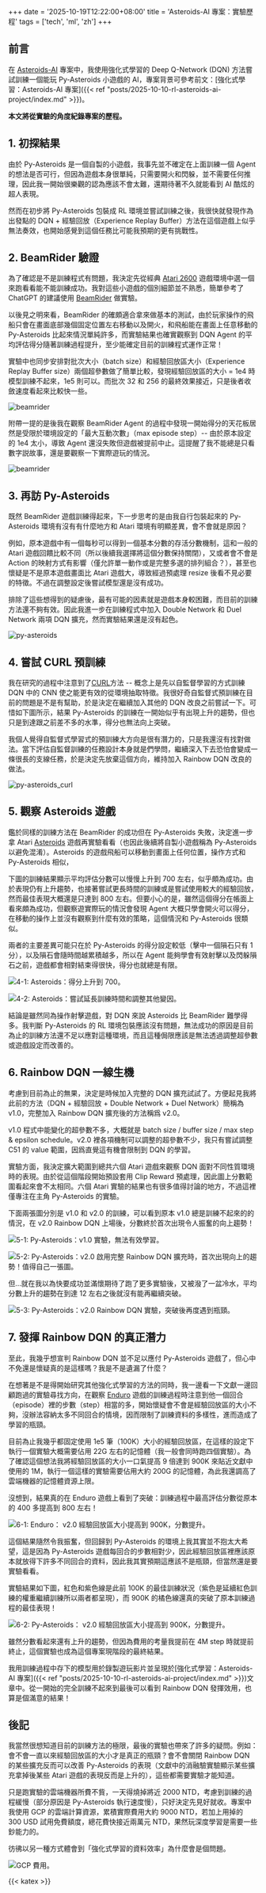 +++
date = '2025-10-19T12:22:00+08:00'
title = 'Asteroids-AI 專案：實驗歷程'
tags = ['tech', 'ml', 'zh']
+++ 


## 前言

在 [Asteroids-AI](https://github.com/lywgit/rl-asteroids-pygame) 專案中，我使用強化式學習的 Deep Q-Network (DQN) 方法嘗試訓練一個能玩 Py-Asteroids 小遊戲的 AI，專案背景可參考前文：[強化式學習：Asteroids-AI 專案]({{< ref "posts/2025-10-10-rl-asteroids-ai-project/index.md" >}})。

**本文將從實驗的角度紀錄專案的歷程。**

## 1. 初探結果

由於 Py-Asteroids 是一個自製的小遊戲，我事先並不確定在上面訓練一個 Agent 的想法是否可行，但因為遊戲本身很單純，只需要開火和閃躲，並不需要任何推理，因此我一開始很樂觀的認為應該不會太難，還期待著不久就能看到 AI 酷炫的超人表現。

然而在初步將 Py-Asteroids 包裝成 RL 環境並嘗試訓練之後，我很快就發現作為出發點的 DQN + 經驗回放（Experience Replay Buffer）方法在這個遊戲上似乎無法奏效，也開始感覺到這個任務比可能我預期的更有挑戰性。

## 2. BeamRider 驗證

為了確認是不是訓練程式有問題，我決定先從經典 [Atari 2600](https://ale.farama.org/environments/complete_list/) 遊戲環境中選一個來跑看看能不能訓練成功。我對這些小遊戲的個別細節並不熟悉，簡單參考了 ChatGPT 的建議使用 [BeamRider](https://ale.farama.org/environments/beam_rider/) 做實驗。

以後見之明來看，BeamRider 的確頗適合拿來做基本的測試，由於玩家操作的飛船只會在畫面底部幾個固定位置左右移動以及開火，和飛船能在畫面上任意移動的 Py-Asteroids 比起來情況單純許多，而實驗結果也確實觀察到 DQN Agent 的平均評估得分隨著訓練過程提升，至少能確定目前的訓練程式運作正常！

實驗中也同步安排對批次大小（batch size）和經驗回放區大小（Experience Replay Buffer size）兩個超參數做了簡單比較，發現經驗回放區的大小 = 1e4 時模型訓練不起來，1e5 則可以。而批次 32 和 256 的最終效果接近，只是後者收斂速度看起來比較快一些。

![beamrider](run0a_1_beamrider.png "1-1: BeamRider：訓練成功時評估得分隨著訓練時間上升。")

附帶一提的是後我在觀察 BeamRider Agent 的過程中發現一開始得分的天花板居然是受限於環境設定的「最大互動次數」（max episode step）-- 由於原本設定的 1e4 太小，導致 Agent 還沒失敗但遊戲被提前中止。這提醒了我不能總是只看數字説故事，還是要觀察一下實際遊玩的情況。

![beamrider](run0a_2_beamrider.png "1-2: BeamRider：調整互動次數上限為 1e5 以避免提早結束遊戲。")


## 3. 再訪 Py-Asteroids

既然 BeamRider 遊戲訓練得起來，下一步思考的是由我自行包裝起來的 Py-Asteroids 環境有沒有有什麼地方和 Atari 環境有明顯差異，會不會就是原因？

例如，原本遊戲中有一個每秒可以得到一個基本分數的存活分數機制，這和一般的 Atari 遊戲回饋比較不同（所以後續我選擇將這個分數保持關閉），又或者會不會是 Action 的映射方式有影響（僅允許單一動作或是完整多選的排列組合？），甚至也懷疑是不是原本遊戲畫面比 Atari 遊戲大，導致經過預處理 resize 後看不見必要的特徵。不過在調整設定後嘗試模型還是沒有成功。

排除了這些想得到的疑慮後，最有可能的因素就是遊戲本身較困難，而目前的訓練方法還不夠有效。因此我進一步在訓練程式中加入 Double Network 和 Duel Network 兩項 DQN 擴充，然而實驗結果還是沒有起色。

![py-asteroids](run0a_3_py-asteroids-1.png "2: Py-Asteroids：嘗試調整遊戲回饋機制以及 Double Network & Duel Network 擴充。")

## 4. 嘗試 CURL 預訓練

我在研究的過程中注意到了[CURL](https://arxiv.org/abs/2004.04136)方法 -- 概念上是先以自監督學習的方式訓練 DQN 中的 CNN 使之能更有效的從環境抽取特徵。我很好奇自監督式預訓練在目前的問題是不是有幫助，於是決定在繼續加入其他的 DQN 改良之前嘗試一下。可惜如下圖所示，結果 Py-Asteroids 的訓練在一開始似乎有出現上升的趨勢，但也只是到達跟之前差不多的水準，得分也無法向上突破。

我個人覺得自監督式學習式的預訓練大方向是很有潛力的，只是我還沒有找對做法。當下評估自監督訓練的任務設計本身就是們學問，繼續深入下去恐怕會變成一條很長的支線任務，於是決定先放棄這個方向，維持加入 Rainbow DQN 改良的做法。

![py-asteroids_curl](run0b_1_py-asteroids_curl.png "3: Py-Asteroids：CURL 預訓練嘗試。")

## 5. 觀察 Asteroids 遊戲

鑑於同樣的訓練方法在 BeamRider 的成功但在 Py-Asteroids 失敗，決定進一步拿 Atari [Asteroids](https://ale.farama.org/environments/asteroids/) 遊戲再實驗看看（也因此後續將自製小遊戲稱為 Py-Asteroids 以避免混淆）。Asteroids 的遊戲飛船可以移動到畫面上任何位置，操作方式和 Py-Asteroids 相似，

下圖的訓練結果顯示平均評估分數可以慢慢上升到 700 左右，似乎頗為成功。由於表現仍有上升趨勢，也接著嘗試更長時間的訓練或是嘗試使用較大的經驗回放，然而最佳表現大概還是只達到 800 左右。但要小心的是，雖然這個得分在帳面上看來頗為成功，但觀察遊實際玩的情況會發現 Agent 大概只學會開火可以得分，在移動的操作上並沒有觀察到什麼有效的策略，這個情況和 Py-Asteroids 很類似。

兩者的主要差異可能只在於 Py-Asteroids 的得分設定較低（擊中一個隕石只有 1 分），以及隕石會隨時間越累積越多，所以在 Agent 能夠學會有效射擊以及閃躲隕石之前，遊戲都會相對結束得很快，得分也就總是有限。

![](run0b_2_asteroids.png "4-1: Asteroids：得分上升到 700。")

![](run0b_3_asteroids_long.png "4-2: Asteroids：嘗試延長訓練時間和調整其他變因。")

結論是雖然同為操作射擊遊戲，對 DQN 來說 Asteroids 比 BeamRider 難學得多。我判斷 Py-Asteroids 的 RL 環境包裝應該沒有問題，無法成功的原因是目前為止的訓練方法還不足以應對這種環境，而且這種侷限應該是無法透過調整超參數或遊戲設定而改善的。


## 6. Rainbow DQN 一線生機

考慮到目前為止的無果，決定是時候加入完整的 DQN 擴充試試了。方便起見我將此前的方法（DQN + 經驗回放 + Double Network + Duel Network）簡稱為 v1.0，完整加入 Rainbow DQN 擴充後的方法稱爲 v2.0。

v1.0 程式中能變化的超參數不多，大概就是 batch size / buffer size / max step & epsilon schedule。v2.0 裡各項機制可以調整的超參數不少，我只有嘗試調整 C51 的 value 範圍，因爲直覺這有機會限制到 DQN 的學習。

實驗方面，我決定擴大範圍到總共六個 Atari 遊戲來觀察 DQN 面對不同性質環境時的表現。由於從這個階段開始預設套用 Clip Reward 預處理，因此圖上分數範圍看起來會不太相同。六個 Atari 實驗的結果也有很多值得討論的地方，不過這裡僅專注在主角 Py-Asteroids 的實驗。

下面兩張圖分別是 v1.0 和 v2.0 的訓練，可以看到原本 v1.0 總是訓練不起來的的情況，在 v2.0 Rainbow DQN 上場後，分數終於首次出現令人振奮的向上趨勢！

![](py-asteroids_1.png "5-1: Py-Asteroids：v1.0 實驗，無法有效學習。")

![](py-asteroids_2.png "5-2: Py-Asteroids：v2.0 啟用完整 Rainbow DQN 擴充時，首次出現向上的趨勢！值得自己一張圖。" )


但...就在我以為快要成功並滿懷期待了跑了更多實驗後，又被潑了一盆冷水，平均分數上升的趨勢在到達 12 左右之後就沒有能再繼續突破。

![](py-asteroids_3.png "5-3: Py-Asteroids：v2.0 Rainbow DQN 實驗，突破後再度遇到瓶頸。" )


## 7. 發揮 Rainbow DQN 的真正潛力

至此，我幾乎想宣判 Rainbow DQN 並不足以應付 Py-Asteroids 遊戲了，但心中不免還是懷疑真的是這樣嗎？我是不是遺漏了什麼？

在想著是不是得開始研究其他強化式學習的方法的同時，我一邊看一下文獻一邊回顧跑過的實驗尋找方向，在觀察 [Enduro](https://ale.farama.org/environments/enduro/) 遊戲的訓練過程時注意到他一個回合（episode）裡的步數（step）相當的多，開始懷疑會不會是經驗回放區的大小不夠，沒辦法容納太多不同回合的情境，因而限制了訓練資料的多樣性，進而造成了學習的瓶頸。

目前為止我幾乎都固定使用 1e5 筆（100K）大小的經驗回放區，在這樣的設定下執行一個實驗大概需要佔用 22G 左右的記憶體（我一般會同時跑四個實驗）。為了確認這個想法我將經驗回放區的大小一口氣提高 9 倍達到 900K 來貼近文獻中使用的 1M，執行一個這樣的實驗需要佔用大約 200G 的記憶體，為此我還調高了雲端機器的記憶體資源上限。

沒想到，結果真的在 Enduro 遊戲上看到了突破：訓練過程中最高評估分數從原本的 400 多提高到 800 左右！

![](enduro_3.png "6-1: Enduro： v2.0 經驗回放區大小提高到 900K，分數提升。")

這個結果隨然令我振奮，但回歸到 Py-Asteroids 的環境上我其實並不抱太大希望，這是因為 Py-Asteroids 遊戲每回合的步數相對少，因此經驗回放區裡應該原本就放得下許多不同回合的資料，因此我其實預期這應該不是瓶頸，但當然還是要實驗看看。

實驗結果如下圖，紅色和紫色線是此前 100K 的最佳訓練狀況（紫色是延續紅色訓練的權重繼續訓練所以兩者都呈現），而 900K 的橘色線還真的突破了原本訓練過程的最佳表現！

![](py-asteroids_4.png "6-2: Py-Asteroids： v2.0 經驗回放區大小提高到 900K，分數提升。" )

雖然分數看起來還有上升的趨勢，但因為費用的考量我提前在 4M step 時就提前終止，這個實驗也成為這個專案現階段的最終結果。

我用訓練過程中存下的模型用於錄製遊玩影片並呈現於[強化式學習：Asteroids-AI 專案]({{< ref "posts/2025-10-10-rl-asteroids-ai-project/index.md" >}})文章中。從一開始的完全訓練不起來到最後可以看到 Rainbow DQN 發揮效用，也算是個滿意的結果！
 
## 後記

我當然很想知道目前的訓練方法的極限，最後的實驗也帶來了許多的疑問。例如：會不會一直以來經驗回放區的大小才是真正的瓶頸？會不會關閉 Rainbow DQN 的某些擴充反而可以改善 Py-Asteroids 的表現（文獻中的消融驗實驗顯示某些擴充拿掉後某些 Atari 遊戲的表現反而是上升的），這些都需要實驗才能知道。

只是跑實驗的雲端機器所費不貲，一天得燒掉將近 2000 NTD，考慮到訓練的過程緩慢（部分原因是 Py-Asteroids 執行速度慢），只好決定先見好就收。專案中我使用 GCP 的雲端計算資源，累積實際費用大約 9000 NTD，若加上用掉的 300 USD 試用免費額度，總花費快接近兩萬元 NTD，果然玩深度學習是需要一些鈔能力的。

彷彿以另一種方式體會到「強化式學習的資料效率」為什麼會是個問題。

![](gcp_cost.png "GCP 費用。" )



{{< katex >}}